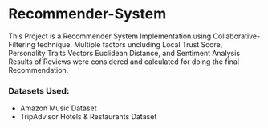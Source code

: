 # Recommender-System
This Project is a Recommender System Implementation using Collaborative-Filtering technique. 
Multiple factors uncluding Local Trust Score, 
Personality Traits Vectors Euclidean Distance, and 
Sentiment Analysis Results of Reviews were 
considered and calculated for doing 
the final Recommendation.

### Datasets Used:
* Amazon Music Dataset
* TripAdvisor Hotels & Restaurants Dataset